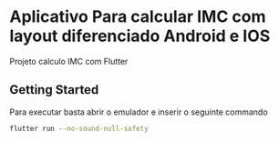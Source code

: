 # Aplicativo Para calcular IMC com layout diferenciado Android e IOS

Projeto calculo IMC com Flutter

## Getting Started

Para executar basta abrir o emulador e inserir o seguinte commando

```sh
flutter run --no-sound-null-safety
```